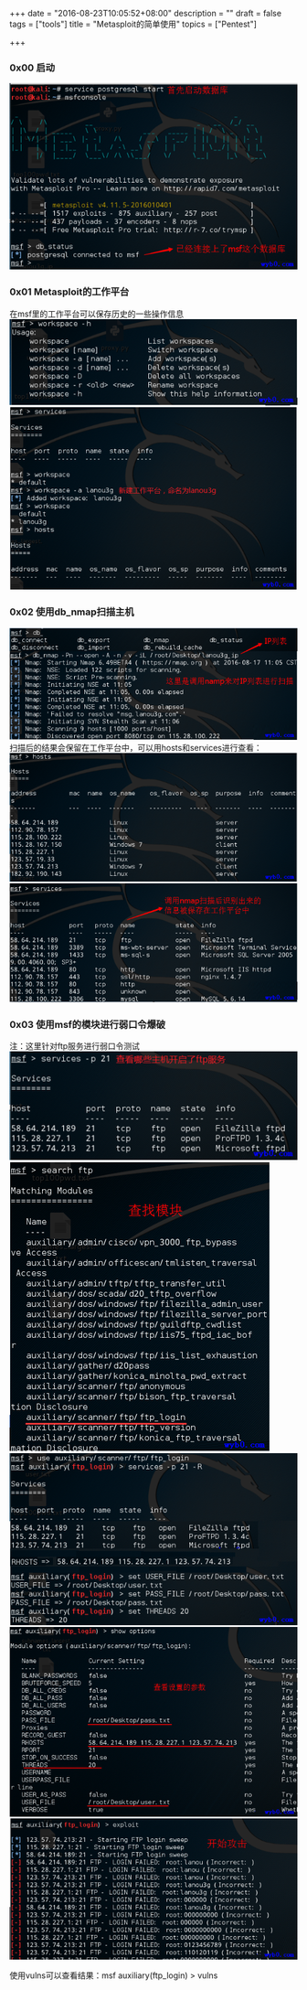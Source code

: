 +++
date = "2016-08-23T10:05:52+08:00"
description = ""
draft = false
tags = ["tools"]
title = "Metasploit的简单使用"
topics = ["Pentest"]

+++


### 0x00 启动
![启动msf](/img/post/msf_start.png)

### 0x01 Metasploit的工作平台
在msf里的工作平台可以保存历史的一些操作信息
![msf工作平台的帮助信息](/img/post/msf_workspace_h.png)
![创建新的工作平台](/img/post/msf_workspace.png)

### 0x02 使用db_nmap扫描主机
![扫描lanou3g的ip信息](/img/post/msf_nmap_lanou3g_ip.png)
扫描后的结果会保留在工作平台中，可以用hosts和services进行查看：
![查看主机列表](/img/post/msf_hosts.png)
![查看服务](/img/post/msf_services.png)

### 0x03 使用msf的模块进行弱口令爆破
注：这里针对ftp服务进行弱口令测试
![查看都有那个主机开启了21端口](/img/post/msf_services_p_21.png)
![查找用于ftp爆破的模块](/img/post/msf_search_module.png)
![使用模块并设置参数](/img/post/msf_use_module_and_set.png)
![查看设置的参数](/img/post/msf_use_show_options.png)
![开始攻击](/img/post/msf_start_attack_ftp.png)

使用vulns可以查看结果：msf auxiliary(ftp_login) > vulns 
